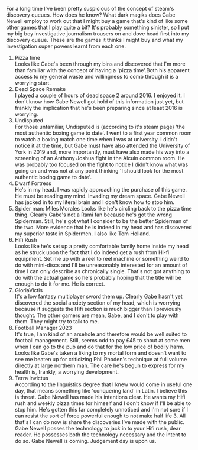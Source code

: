 For a long time I've been pretty suspicious of the concept of steam's discovery queues. How does he know? What dark magiks does Gabe Newell employ to work out that I might buy a game that's kind of like some other games that I play quite a bit? It's probably something sinister, so I put my big boy investigative journalism trousers on and dove head first into my discovery queue. These are the games it thinks I might buy and what my investigation super powers learnt from each one.

1. Pizza time\
Looks like Gabe's been through my bins and discovered that I'm more than familiar with the concept of having a 'pizza time'.Both his apparent access to my general waste and willingness to comb through it is a worrying start.
2. Dead Space Remake\
I played a couple of hours of dead space 2 around 2016. I enjoyed it. I don't know how Gabe Newell got hold of this information just yet, but frankly the implication that he's been preparing since at least 2016 is worrying. 
3. Undisputed\
For those unfamiliar, Undisputed is (according to it's steam page) 'the most authentic boxing game to date'. I went to a first year common room to watch a boxing match one time when I was at university. I didn't notice it at the time, but Gabe must have also attended the University of York in 2019 and, more importantly, must have also made his way into a screening of an Anthony Joshua fight in the Alcuin common room. He was probably too focused on the fight to notice I didn't know what was going on and was not at any point thinking 'I should look for the most authentic boxing game to date'.
4. Dwarf Fortress\
He's in my head. I was rapidly approaching the purchase of this game. He must be reading my mind. Invading my dream space. Gabe Newell has jacked in to my literal brain and I don't know how to stop him.
5. Spider man: Miles Morales
Looks like he's circling back to the pizza time thing. Clearly Gabe's not a Rami fan because he's got the wrong Spiderman. Still, he's got what I consider to be the better Spiderman of the two. More evidence that he is indeed in my head and has discovered my superior taste in Spidermen. I also like Tom Holland.
6. Hifi Rush\
Looks like he's set up a pretty comfortable family home inside my head as he struck upon the fact that I do indeed get a rush from Hi-fi equipment. Set me up with a reel to reel machine or something weird to do with mini-discs and I'll be unreasonably interested for an amount of time I can only describe as chronically single. That's not got anything to do with the actual game so he's probably hoping that the title will be enough to do it for me. He is correct.
7. GloriaVictis\
It's a low fantasy multiplayer sword them up. Clearly Gabe hasn't yet discovered the social anxiety section of my head, which is worrying because it suggests the Hifi section is much bigger than I previously thought. The other gamers are mean, Gabe, and I don't to play with them. They might try to talk to me.
8. Football Manager 2023\
It's true, I am kind of an arsehole and therefore would be well suited to football management. Still, seems odd to pay £45 to shout at some men when I can go to the pub and do that for the low price of bodily harm. Looks like Gabe's taken a liking to my mortal form and doesn't want to see me beaten up for criticizing Phil Phoden's technique at full volume directly at large northern man. The care he's begun to express for my health is, frankly, a worrying development.
9. Terra Invictus\
According to the linguistics degree that I knew would come in useful one day, that means something like 'conquering land' in Latin. I believe this is threat. Gabe Newell has made his intentions clear. He wants my Hifi rush and weekly pizza times for himself and I don't know if I'll be able to stop him. He's gotten this far completely unnoticed and I'm not sure if I can resist the sort of force powerful enough to not make half life 3. All that's I can do now is share the discoveries I've made with the public. Gabe Newell posses the technology to jack in to your Hifi rush, dear reader. He possesses both the technology necessary and the intent to do so. Gabe Newell is coming. Judgement day is upon us.